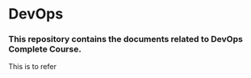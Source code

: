 # DevOps
### This repository contains the documents related to DevOps Complete Course. 
This is to refer
